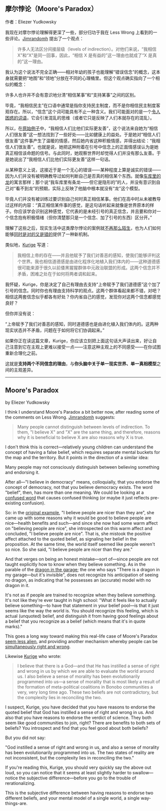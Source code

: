 ## 摩尔悖论（Moore's Paradox）

作者：Eliezer Yudkowsky

我现在对摩尔悖论理解得更深了一些，部分归功于我在 Less Wrong 上看到的一些评论。[Jimrandomh](https://www.lesswrong.com/lw/r/no_really_ive_deceived_myself/#ga) 提出了一个观点：

> 许多人无法区分间接层级（levels of indirection）。对他们来说，“我相信 X”和“X”是同一回事，因此，“相信 X 是有益的”这一理由也就成了“X 是真的”这一理由。

我认为这个说法不完全正确——相对年幼的孩子也能理解“错误信念”的概念，这本身就需要把“地图”和“领地”分放在不同的心理桶里。但这个观点确实指向了一个相似的概念：

许多人也许并不会有意识地分清“相信某事”和“支持某事”之间的区别。

毕竟，“我相信民主”在口语中通常是指你支持民主制度，而不是你相信民主制度客观存在。所以，“信念”这个词可能具有不止一种含义。我们可能面对的是一个[令人困惑的词语](http://www.overcomingbias.com/2008/02/compress-fallac.html)，它会引发混乱的思维（或者它只是反映了人们本就存在的混乱）。

所以，在[原始例子](https://www.lesswrong.com/lw/s/belief_in_selfdeception/)中，“我相信人们比他们实际更友善”，这个说法来自她为“相信人们很友善”这一想法找到了一些好处——比如健康上的益处。于是她对“相信人们很友善”这件事产生了温暖的情感，然后她内省这种积极情感，并得出结论：“我相信人们很友善”。也就是说，她把这种附着在引号中信念上的正面情感误认为是她真正相信该命题的信号。与此同时，她观察世界时却觉得人们并没有那么友善。于是她说出了“我相信人们比他们实际更友善”这样一句话。

从某种意义上说，这接近于是一个无心的错误——某种程度上算是诚实的错误——因为人们并没有被明确教导过如何判断自己是否真的相信某个东西。就像[车库里的龙](http://www.overcomingbias.com/2007/07/belief-in-belie.html)的寓言那样；那个说“我车库里有条龙——但它是隐形的”的人，并没有意识到自己对“看不到龙”的预期，实际上反映了他脑中根本就没有“龙”这个模型。

毕竟人们并没有被训练过要识别自己何时真正相信某事。他们在高中时从未被教导过这样的内容：“真正相信某件事的感觉，是这句话听起来就像是世界原本的样子。你应该学会识别这种感觉，它代表的是未经引号的真正信念，并且要和你对一个信念抱有积极情绪（但你清楚那只是一个信念、加了引号的东西）区分开。”

理解了这些之后，现实生活中这类摩尔悖论的案例就[不再那么陌生](https://www.lesswrong.com/lw/s/belief_in_selfdeception/)，也为人们如何能够[同时是对的又是错的](https://www.lesswrong.com/lw/1d/simultaneously_right_and_wrong/)提供了一种新机制。

类似地，[Kurige](https://www.lesswrong.com/lw/r/no_really_ive_deceived_myself/#gk) 写道：

> 我相信上帝的存在——并且他赋予了我们对善恶的感知，使我们能够评判这个世界。我也相信道德感是由进化程序化地植入我们体内的——这种道德感很可能来源于很久以前倭黑猩猩群体中元政治联盟的形成。这两个信念并不矛盾，困难之处在于如何将两者调和起来。

我怀疑，Kurige，你是决定了自己有理由去支持“上帝赋予了我们道德感”这个加了引号的信念。同时你也有理由支持科学的观点。这两个群体看起来都不错，对吧？相信这两套信念似乎都各有好处？你内省自己的感觉，发现你对这两个信念都感觉良好？

但你并没有说：

“上帝赋予了我们对善恶的感知，同时道德感也是由进化植入我们体内的。这两种现实状态并不矛盾，问题在于如何将它们协调起来。”

如果你正在读这篇文章，Kurige，你应该立刻把上面这句话大声读出来，好让自己注意到它在主观上更难以接受一点——注意这种主观上的不同感受——在你试图重新合理化之前。

这就是**支持两个不同信念的理由**，与**你头脑中关于单一现实世界、单一真相模型**之间的主观差异。

---

## Moore's Paradox

by Eliezer Yudkowsky

I think I understand Moore's Paradox a bit better now, after reading some of the comments on Less Wrong.  [Jimrandomh](https://www.lesswrong.com/lw/r/no_really_ive_deceived_myself/#ga) suggests:

> Many people cannot distinguish between levels of indirection. To them, "I believe X" and "X" are the same thing, and therefore, reasons why it is beneficial to believe X are also reasons why X is true.

I don't think this is correct—relatively young children can understand the concept of having a false belief, which requires separate mental buckets for the map and the territory.  But it points in the direction of a similar idea:

Many people may not consciously distinguish between believing something and endorsing it.

After all—"I believe in democracy" means, colloquially, that you endorse the concept of democracy, not that you believe democracy exists.  The word "belief", then, has more than one meaning.  We could be looking at a [confused word](http://www.overcomingbias.com/2008/02/compress-fallac.html) that causes confused thinking (or maybe it just reflects pre-existing confusion).

So: in the [original example](https://www.lesswrong.com/lw/s/belief_in_selfdeception/), "I believe people are nicer than they are", she came up with some reasons why it would be good to believe people are nice—health benefits and such—and since she now had some warm affect on "believing people are nice", she introspected on this warm affect and concluded, "I believe people are nice".  That is, she mistook the positive affect attached to the quoted belief, as signaling her belief in the proposition.  At the same time, the world itself seemed like people weren't so nice.  So she said, "I believe people are nicer than they are."

And that verges on being an honest mistake—sort of—since people are not taught explicitly how to know when they believe something.  As in the parable of the [dragon in the garage](http://www.overcomingbias.com/2007/07/belief-in-belie.html); the one who says "There is a dragon in my garage—but it's invisible", does not recognize his anticipation of seeing no dragon, as indicating that he possesses an (accurate) model with no dragon in it.

It's not as if people are trained to recognize when they believe something.  It's not like they're ever taught in high school:  "What it feels like to actually believe something—to have that statement in your belief pool—is that it just seems like the way the world is.  You should recognize this feeling, which is actual (unquoted) belief, and distinguish it from having good feelings about a belief that you recognize as a belief (which means that it's in quote marks)."

This goes a long way toward making this real-life case of Moore's Paradox [seem less alien](https://www.lesswrong.com/lw/s/belief_in_selfdeception/), and providing another mechanism whereby people can be [simultaneously right and wrong](https://www.lesswrong.com/lw/1d/simultaneously_right_and_wrong/).

Likewise [Kurige](https://www.lesswrong.com/lw/r/no_really_ive_deceived_myself/#gk) who wrote:

> I believe that there is a God—and that He has instilled a sense of right and wrong in us by which we are able to evaluate the world around us.  I also believe a sense of morality has been evolutionarily programmed into us—a sense of morality that is most likely a result of the formation of meta-political coalitions in Bonobo communities a very, very long time ago.  These two beliefs are not contradictory, but the complexity lies in reconciling the two.

I suspect, Kurige, you have decided that you have reasons to endorse the quoted belief that God has instilled a sense of right and wrong in us.  And also that you have reasons to endorse the verdict of science.  They both seem like good communities to join, right?  There are benefits to both sets of beliefs?  You introspect and find that you feel good about both beliefs?

But you did not say:

"God instilled a sense of right and wrong in us, and also a sense of morality has been evolutionarily programmed into us.  The two states of reality are not inconsistent, but the complexity lies in reconciling the two."

If you're reading this, Kurige, you should very quickly say the above out loud, so you can notice that it seems at least slightly harder to swallow—notice the subjective difference—before you go to the trouble of rerationalizing.

This is the subjective difference between having reasons to endorse two different beliefs, and your mental model of a single world, a single way-things-are.